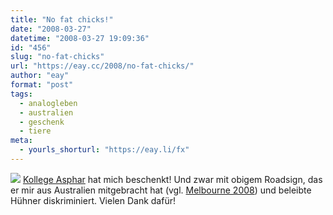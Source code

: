 ```yaml
---
title: "No fat chicks!"
date: "2008-03-27"
datetime: "2008-03-27 19:09:36"
id: "456"
slug: "no-fat-chicks"
url: "https://eay.cc/2008/no-fat-chicks/"
author: "eay"
format: "post"
tags:
  - analogleben
  - australien
  - geschenk
  - tiere
meta:
  - yourls_shorturl: "https://eay.li/fx"
---
```


![](/uploads/2008/nofatchicks.jpg) [Kollege Asphar](http://so-war-das-damals.de/) hat mich beschenkt! Und zwar mit obigem Roadsign, das er mir aus Australien mitgebracht hat (vgl. [Melbourne 2008](http://so-war-das-damals.de/2008/02/22/melbourne-2008-perfektes-timing-down-under/)) und beleibte Hühner diskriminiert. Vielen Dank dafür!

